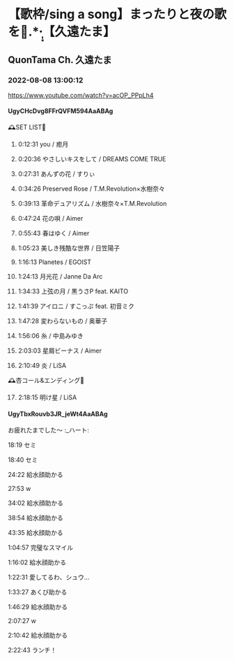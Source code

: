 # 【歌枠/sing a song】まったりと夜の歌を🌙.*·̩͙【久遠たま】

## QuonTama Ch. 久遠たま

### 2022-08-08 13:00:12

https://www.youtube.com/watch?v=acOP_PPpLh4

#### UgyCHcDvg8FFrQVFM594AaABAg

🕰SET LIST🥀



01. 0:12:31 you / 癒月

02. 0:20:36 やさしいキスをして / DREAMS COME TRUE

03. 0:27:31 あんずの花 / すりぃ

04. 0:34:26 Preserved Rose / T.M.Revolution×水樹奈々

05. 0:39:13 革命デュアリズム / 水樹奈々×T.M.Revolution

06. 0:47:24 花の唄 / Aimer

07. 0:55:43 春はゆく / Aimer

08. 1:05:23 美しき残酷な世界 / 日笠陽子

09. 1:16:13 Planetes / EGOIST

10. 1:24:13 月光花 / Janne Da Arc

11. 1:34:33 上弦の月 / 黒うさP feat. KAITO

12. 1:41:39 アイロニ / すこっぷ feat. 初音ミク

13. 1:47:28 変わらないもの / 奥華子

14. 1:56:06 糸 / 中島みゆき

15. 2:03:03 星屑ビーナス / Aimer

16. 2:10:49 炎 / LiSA



​🕰杏コール&エンディング🥀



17. 2:18:15 明け星 / LiSA



#### UgyTbxRouvb3JR_jeWt4AaABAg

お疲れたまでした～ :_ハート:

18:19 セミ

18:40 セミ

24:22 給水顔助かる

27:53 w

34:02 給水顔助かる

38:54 給水顔助かる

43:35 給水顔助かる

1:04:57 完璧なスマイル

1:16:02 給水顔助かる

1:22:31 愛してるわ、シュウ…

1:33:27 あくび助かる

1:46:29 給水顔助かる

2:07:27 w

2:10:42 給水顔助かる

2:22:43 ランチ！

